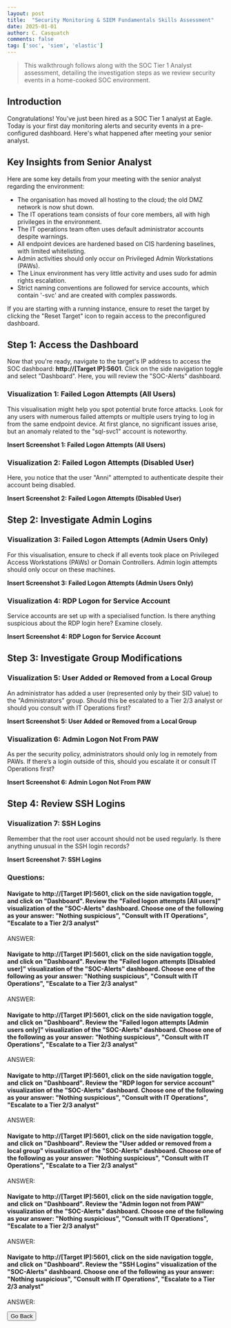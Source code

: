 ```yaml
---
layout: post
title:  "Security Monitoring & SIEM Fundamentals Skills Assessment"
date: 2025-01-01
author: C. Casquatch
comments: false
tag: ['soc', 'siem', 'elastic']
---
```


> This walkthrough follows along with the SOC Tier 1 Analyst assessment, detailing the investigation steps as we review security events in a home-cooked SOC environment.

Introduction
------------

Congratulations! You've just been hired as a SOC Tier 1 analyst at Eagle. Today is your first day monitoring alerts and security events in a pre-configured dashboard. Here's what happened after meeting your senior analyst.

Key Insights from Senior Analyst
--------------------------------

Here are some key details from your meeting with the senior analyst regarding the environment:

*   The organisation has moved all hosting to the cloud; the old DMZ network is now shut down.
*   The IT operations team consists of four core members, all with high privileges in the environment.
*   The IT operations team often uses default administrator accounts despite warnings.
*   All endpoint devices are hardened based on CIS hardening baselines, with limited whitelisting.
*   Admin activities should only occur on Privileged Admin Workstations (PAWs).
*   The Linux environment has very little activity and uses sudo for admin rights escalation.
*   Strict naming conventions are followed for service accounts, which contain '-svc' and are created with complex passwords.

If you are starting with a running instance, ensure to reset the target by clicking the "Reset Target" icon to regain access to the preconfigured dashboard.

Step 1: Access the Dashboard
----------------------------

Now that you're ready, navigate to the target's IP address to access the SOC dashboard: **http://\[Target IP\]:5601**. Click on the side navigation toggle and select "Dashboard". Here, you will review the "SOC-Alerts" dashboard.

### Visualization 1: Failed Logon Attempts (All Users)

This visualisation might help you spot potential brute force attacks. Look for any users with numerous failed attempts or multiple users trying to log in from the same endpoint device. At first glance, no significant issues arise, but an anomaly related to the "sql-svc1" account is noteworthy.

**Insert Screenshot 1: Failed Logon Attempts (All Users)**

### Visualization 2: Failed Logon Attempts (Disabled User)

Here, you notice that the user "Anni" attempted to authenticate despite their account being disabled.

**Insert Screenshot 2: Failed Logon Attempts (Disabled User)**

Step 2: Investigate Admin Logins
--------------------------------

### Visualization 3: Failed Logon Attempts (Admin Users Only)

For this visualisation, ensure to check if all events took place on Privileged Access Workstations (PAWs) or Domain Controllers. Admin login attempts should only occur on these machines.

**Insert Screenshot 3: Failed Logon Attempts (Admin Users Only)**

### Visualization 4: RDP Logon for Service Account

Service accounts are set up with a specialised function. Is there anything suspicious about the RDP login here? Examine closely.

**Insert Screenshot 4: RDP Logon for Service Account**

Step 3: Investigate Group Modifications
---------------------------------------

### Visualization 5: User Added or Removed from a Local Group

An administrator has added a user (represented only by their SID value) to the "Administrators" group. Should this be escalated to a Tier 2/3 analyst or should you consult with IT Operations first?

**Insert Screenshot 5: User Added or Removed from a Local Group**

### Visualization 6: Admin Logon Not From PAW

As per the security policy, administrators should only log in remotely from PAWs. If there’s a login outside of this, should you escalate it or consult IT Operations first?

**Insert Screenshot 6: Admin Logon Not From PAW**

Step 4: Review SSH Logins
-------------------------

### Visualization 7: SSH Logins

Remember that the root user account should not be used regularly. Is there anything unusual in the SSH login records?

**Insert Screenshot 7: SSH Logins**

### Questions:

#### Navigate to http://[Target IP]:5601, click on the side navigation toggle, and click on "Dashboard". Review the "Failed logon attempts [All users]" visualization of the "SOC-Alerts" dashboard. Choose one of the following as your answer: "Nothing suspicious", "Consult with IT Operations", "Escalate to a Tier 2/3 analyst"
ANSWER:

#### Navigate to http://[Target IP]:5601, click on the side navigation toggle, and click on "Dashboard". Review the "Failed logon attempts [Disabled user]" visualization of the "SOC-Alerts" dashboard. Choose one of the following as your answer: "Nothing suspicious", "Consult with IT Operations", "Escalate to a Tier 2/3 analyst"
ANSWER:

#### Navigate to http://[Target IP]:5601, click on the side navigation toggle, and click on "Dashboard". Review the "Failed logon attempts [Admin users only]" visualization of the "SOC-Alerts" dashboard. Choose one of the following as your answer: "Nothing suspicious", "Consult with IT Operations", "Escalate to a Tier 2/3 analyst"
ANSWER:

#### Navigate to http://[Target IP]:5601, click on the side navigation toggle, and click on "Dashboard". Review the "RDP logon for service account" visualization of the "SOC-Alerts" dashboard. Choose one of the following as your answer: "Nothing suspicious", "Consult with IT Operations", "Escalate to a Tier 2/3 analyst"
ANSWER:

#### Navigate to http://[Target IP]:5601, click on the side navigation toggle, and click on "Dashboard". Review the "User added or removed from a local group" visualization of the "SOC-Alerts" dashboard. Choose one of the following as your answer: "Nothing suspicious", "Consult with IT Operations", "Escalate to a Tier 2/3 analyst"
ANSWER:

#### Navigate to http://[Target IP]:5601, click on the side navigation toggle, and click on "Dashboard". Review the "Admin logon not from PAW" visualization of the "SOC-Alerts" dashboard. Choose one of the following as your answer: "Nothing suspicious", "Consult with IT Operations", "Escalate to a Tier 2/3 analyst"
ANSWER:

#### Navigate to http://[Target IP]:5601, click on the side navigation toggle, and click on "Dashboard". Review the "SSH Logins" visualization of the "SOC-Alerts" dashboard. Choose one of the following as your answer: "Nothing suspicious", "Consult with IT Operations", "Escalate to a Tier 2/3 analyst"
ANSWER:


<button onclick="history.back()">Go Back</button>
